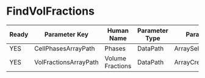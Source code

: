 # FindVolFractions #

| Ready | Parameter Key | Human Name | Parameter Type | Parameter Class |
|-------|---------------|------------|-----------------|----------------|
| YES | CellPhasesArrayPath | Phases | DataPath | ArraySelectionParameter |
| YES | VolFractionsArrayPath | Volume Fractions | DataPath | ArrayCreationParameter |
